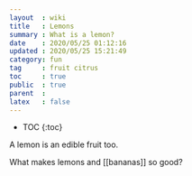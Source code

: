 ```yaml
---
layout  : wiki
title   : Lemons
summary : What is a lemon?
date    : 2020/05/25 01:12:16
updated : 2020/05/25 15:21:49
category: fun
tag     : fruit citrus
toc     : true
public  : true
parent  : 
latex   : false
---
```

* TOC
{:toc}

A lemon is an edible fruit too.

What makes lemons and [[bananas]] so good?
